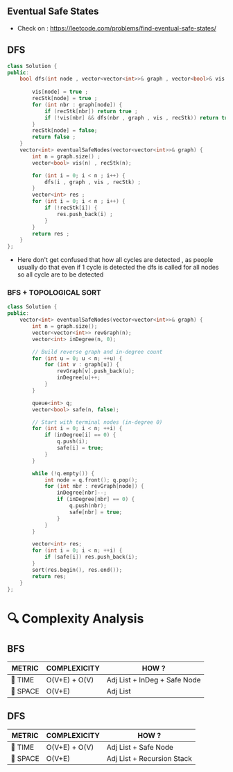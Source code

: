 ## Eventual Safe States 
- Check on : https://leetcode.com/problems/find-eventual-safe-states/
## DFS
```cpp
class Solution {
public:
    bool dfs(int node , vector<vector<int>>& graph , vector<bool>& vis , vector<bool>& recStk) {
    
        vis[node] = true ;
        recStk[node] = true ;
        for (int nbr : graph[node]) {
            if (recStk[nbr]) return true ;
            if (!vis[nbr] && dfs(nbr , graph , vis , recStk)) return true ;
        }
        recStk[node] = false;
        return false ;
    }
    vector<int> eventualSafeNodes(vector<vector<int>>& graph) {
        int n = graph.size() ;
        vector<bool> vis(n) , recStk(n);

        for (int i = 0; i < n ; i++) {
            dfs(i , graph , vis , recStk) ;
        }
        vector<int> res ;
        for (int i = 0; i < n ; i++) {
            if (!recStk[i]) {
                res.push_back(i) ;
            }
        }
        return res ;
    }
};
```
- Here don't get confused that how all cycles are detected , as people usually do that even if 1 cycle is detected the dfs is called for all nodes so all cycle are to be detected

 ### BFS  + TOPOLOGICAL SORT 
 
```cpp
class Solution {
public:
    vector<int> eventualSafeNodes(vector<vector<int>>& graph) {
        int n = graph.size();
        vector<vector<int>> revGraph(n);
        vector<int> inDegree(n, 0);

        // Build reverse graph and in-degree count
        for (int u = 0; u < n; ++u) {
            for (int v : graph[u]) {
                revGraph[v].push_back(u);
                inDegree[u]++;
            }
        }

        queue<int> q;
        vector<bool> safe(n, false);

        // Start with terminal nodes (in-degree 0)
        for (int i = 0; i < n; ++i) {
            if (inDegree[i] == 0) {
                q.push(i);
                safe[i] = true;
            }
        }

        while (!q.empty()) {
            int node = q.front(); q.pop();
            for (int nbr : revGraph[node]) {
                inDegree[nbr]--;
                if (inDegree[nbr] == 0) {
                    q.push(nbr);
                    safe[nbr] = true;
                }
            }
        }

        vector<int> res;
        for (int i = 0; i < n; ++i) {
            if (safe[i]) res.push_back(i);
        }
        sort(res.begin(), res.end());
        return res;
    }
};
```

# 🔍 Complexity Analysis
## BFS
| METRIC   | COMPLEXICITY  |    HOW ? |
|-----------|-------------|------------|
| 🧭 TIME  |   O(V+E) + O(V)     |   Adj List + InDeg + Safe Node     |
| 🧠 SPACE |  O(V+E)      |    Adj List        |

## DFS
| METRIC   | COMPLEXICITY  |    HOW ? |
|-----------|-------------|------------|
| 🧭 TIME  |   O(V+E) + O(V)     |   Adj List + Safe Node    |
| 🧠 SPACE |  O(V+E)     |    Adj List + Recursion Stack         |
